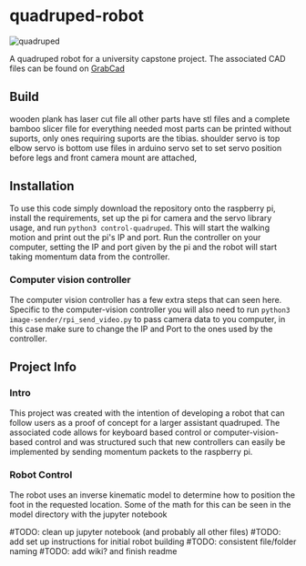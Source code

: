 # quadruped-robot
![quadruped](https://user-images.githubusercontent.com/24850401/160302298-203e922e-81ea-4b7f-a4e0-efc720e2eb74.JPG)

A quadruped robot for a university capstone project. The associated CAD files can be found on [GrabCad](https://grabcad.com/library/quadruped-robot-w-code-1)
## Build
wooden plank has laser cut file
all other parts have stl files and a complete bamboo slicer file for everything needed
most parts can be printed without suports, only ones requiring suports are the tibias. 
shoulder servo is top 
elbow servo is bottom
use files in arduino servo set to set servo position before legs and front camera mount are attached, 

## Installation
To use this code simply download the repository onto the raspberry pi, install the requirements, set up the pi for camera and the servo library usage, and run `python3 control-quadruped`. This will start the walking motion and print out the pi's IP and port. Run the controller on your computer, setting the IP and port given by the pi and the robot will start taking momentum data from the controller.

### Computer vision controller
The computer vision controller has a few extra steps that can seen here.
Specific to the computer-vision controller you will also need to run `python3 image-sender/rpi_send_video.py` to pass camera data to you computer, in this case make sure to change the IP and Port to the ones used by the controller.

## Project Info
### Intro
This project was created with the intention of developing a robot that can follow users as a proof of concept for a larger assistant quadruped. The associated code allows for keyboard based control or computer-vision-based control and was structured such that new controllers can easily be implemented by sending momentum packets to the raspberry pi.

### Robot Control
The robot uses an inverse kinematic model to determine how to position the foot in the requested location. Some of the math for this can be seen in the model directory with the jupyter notebook 

#TODO: clean up jupyter notebook (and probably all other files)
#TODO: add set up instructions for initial robot building
#TODO: consistent file/folder naming
#TODO: add wiki? and finish readme
